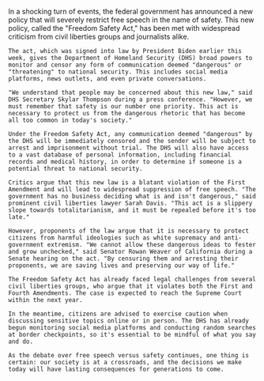 In a shocking turn of events, the federal government has announced a new policy that will severely restrict free speech in the name of safety. This new policy, called the "Freedom Safety Act," has been met with widespread criticism from civil liberties groups and journalists alike.

    The act, which was signed into law by President Biden earlier this week, gives the Department of Homeland Security (DHS) broad powers to monitor and censor any form of communication deemed "dangerous" or "threatening" to national security. This includes social media platforms, news outlets, and even private conversations.

    "We understand that people may be concerned about this new law," said DHS Secretary Skylar Thompson during a press conference. "However, we must remember that safety is our number one priority. This act is necessary to protect us from the dangerous rhetoric that has become all too common in today's society."

    Under the Freedom Safety Act, any communication deemed "dangerous" by the DHS will be immediately censored and the sender will be subject to arrest and imprisonment without trial. The DHS will also have access to a vast database of personal information, including financial records and medical history, in order to determine if someone is a potential threat to national security.

    Critics argue that this new law is a blatant violation of the First Amendment and will lead to widespread suppression of free speech. "The government has no business deciding what is and isn't dangerous," said prominent civil liberties lawyer Sarah Davis. "This act is a slippery slope towards totalitarianism, and it must be repealed before it's too late."

    However, proponents of the law argue that it is necessary to protect citizens from harmful ideologies such as white supremacy and anti-government extremism. "We cannot allow these dangerous ideas to fester and grow unchecked," said Senator Rowan Weaver of California during a Senate hearing on the act. "By censuring them and arresting their proponents, we are saving lives and preserving our way of life."

    The Freedom Safety Act has already faced legal challenges from several civil liberties groups, who argue that it violates both the First and Fourth Amendments. The case is expected to reach the Supreme Court within the next year.

    In the meantime, citizens are advised to exercise caution when discussing sensitive topics online or in person. The DHS has already begun monitoring social media platforms and conducting random searches at border checkpoints, so it's essential to be mindful of what you say and do.

    As the debate over free speech versus safety continues, one thing is certain: our society is at a crossroads, and the decisions we make today will have lasting consequences for generations to come.
